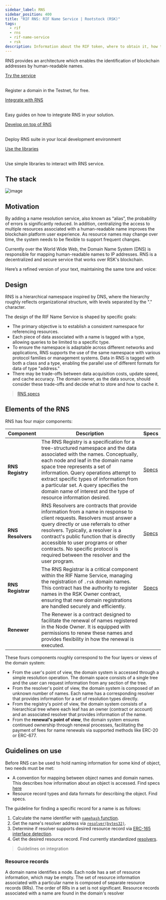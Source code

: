 ```yaml
---
sidebar_label: RNS
sidebar_position: 400
title: "RIF RNS: RIF Name Service | Rootstock (RSK)"
tags:
  - rif
  - rns
  - rif-name-service
  - rsk
description: Information about the RIF token, where to obtain it, how to transfer it, and technical details on its token standard
---
```


RNS provides an architecture which enables the identification of blockchain addresses by human-readable names.

<RNSDomainSearch />

<div className="row rif_blue_text">
  <div className="col">
    <div className="rns-index-box">
      <a href="try-rns">Try the service</a>
      <br />
      <br />
      <p>Register a domain in the Testnet, for free.</p>
    </div>
  </div>
  <div className="col">
    <div className="rns-index-box">
      <a href="./integrate">Integrate with RNS</a>
      <br />
      <br />
      <p>Easy guides on how to integrate RNS in your solution.</p>
    </div>
  </div>
</div>
<div className="row rif_blue_text">
  <div className="col">
    <div className="rns-index-box">
      <a href="run-locally">Develop on top of RNS</a>
      <br />
      <br />
      <p>Deploy RNS suite in your local development environment</p>
    </div>
  </div>
  <div className="col">
    <div className="rns-index-box">
      <a href="libs">Use the libraries</a>
      <br />
      <br />
      <p>Use simple libraries to interact with RNS service.</p>
    </div>
  </div>
</div>

## The stack

![image](/img/rif/rns/theStack.png)

## Motivation

By adding a name resolution service, also known as “alias”, the probability of errors is significantly reduced. In addition, centralizing the access to multiple resources associated with a human-readable name improves the blockchain platform user experience. As resource names may change over time, the system needs to be flexible to support frequent changes.

Currently over the World Wide Web, the Domain Name System (DNS) is responsible for mapping human-readable names to IP addresses. RNS is a decentralized and secure service that works over RSK's blockchain.

Here’s a refined version of your text, maintaining the same tone and voice:

## Design

RNS is a hierarchical namespace inspired by DNS, where the hierarchy roughly reflects organizational structure, with levels separated by the "." character.

The design of the RIF Name Service is shaped by specific goals:

- The primary objective is to establish a consistent namespace for referencing resources.
- Each piece of data associated with a name is tagged with a type, allowing queries to be limited to a specific type.
- To ensure the namespace is adaptable across different networks and applications, RNS supports the use of the same namespace with various protocol families or management systems. Data in RNS is tagged with both a class and a type, enabling the parallel use of different formats for data of type "address."
- There may be trade-offs between data acquisition costs, update speed, and cache accuracy. The domain owner, as the data source, should consider these trade-offs and decide what to store and how to cache it.

> [RNS specs](./specs)

## Elements of the RNS

RNS has four major components:

| **Component**     | **Description**                                                                                                                                                                                                                                                                                                                                                                                                                                                  | **Specs**                  |
| ----------------- | ---------------------------------------------------------------------------------------------------------------------------------------------------------------------------------------------------------------------------------------------------------------------------------------------------------------------------------------------------------------------------------------------------------------------------------------------------------------- | -------------------------- |
| **RNS Registry**  | The RNS Registry is a specification for a tree-structured namespace and the data associated with the names. Conceptually, each node and leaf in the domain name space tree represents a set of information. Query operations attempt to extract specific types of information from a particular set. A query specifies the domain name of interest and the type of resource information desired. | [Specs](./specs/registry)  |
| **RNS Resolvers** | RNS Resolvers are contracts that provide information from a name in response to client requests. Resolvers must answer a query directly or use referrals to other resolvers. Typically, a resolver is a contract's public function that is directly accessible to user programs or other contracts. No specific protocol is required between the resolver and the user program.                  | [Specs](./specs/resolver)  |
| **RNS Registrar** | The RNS Registrar is a critical component within the RIF Name Service, managing the registration of `.rsk` domain names. This contract has the authority to register names in the RSK Owner contract, ensuring that new domain registrations are handled securely and efficiently.                                                                                                                                               | [Specs](./specs/registrar) |
| **Renewer**       | The Renewer is a contract designed to facilitate the renewal of names registered in the Node Owner. It is equipped with permissions to renew these names and provides flexibility in how the renewal is executed.                                                                                                                                                                                                                |                            |

These fours components roughly correspond to the four layers or views of the domain system:

- From the user's point of view, the domain system is accessed through a simple resolution operation. The domain space consists of a single tree and the user can request information from any section of the tree.
- From the resolver's point of view, the domain system is composed of an unknown number of names. Each name has a corresponding resolver that provides information for a set of resolution types directly.
- From the registry's point of view, the domain system consists of a hierarchical tree where each leaf has an owner (contract or account) and an associated resolver that provides information of the name.
- From the **renewal's point of view**, the domain system ensures continued ownership through renewal processes, facilitating the payment of fees for name renewals via supported methods like ERC-20 or ERC-677.

## Guidelines on use

Before RNS can be used to hold naming information for some kind of object, two needs must be met:

- A convention for mapping between object names and domain names. This describes how information about an object is accessed. Find specs [here](specs#name-mapping-convention)
- Resource record types and data formats for describing the object. Find specs.

The guideline for finding a specific record for a name is as follows:

1. Calculate the name identifier with [`namehash` function](specs#name-mapping-convention).
2. Get the name's resolver address via [`resolver(bytes32)`](specs/registry#AcessFunctions).
3. Determine if resolver supports desired resource record via [ERC-165 interface detection](https://eips.ethereum.org/EIPS/eip-165).
4. Get the desired resource record. Find currently standardized [resolvers](./specs/resolver).

> Guidelines on integration

### Resource records

A domain name identifies a node. Each node has a set of resource information, which may be empty. The set of resource information associated with a particular name is composed of separate resource records (RRs). The order of RRs in a set is not significant. Resource records associated with a name are found in the domain's resolver
